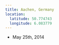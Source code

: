 ```yaml
---
title: Aachen, Germany
location:
  latitude: 50.774743
  longitude: 6.083779
---
```


+ May 25th, 2014
